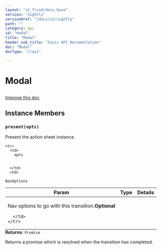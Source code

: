 ```yaml
---
layout: "v2_fluid/docs_base"
version: "nightly"
versionHref: "/docs/v2/nightly"
path: ""
category: api
id: "modal"
title: "Modal"
header_sub_title: "Ionic API Documentation"
doc: "Modal"
docType: "class"

---
```










<h1 class="api-title">
<a class="anchor" name="modal" href="#modal"></a>

Modal





</h1>

<a class="improve-v2-docs" href="http://github.com/driftyco/ionic/edit/master//src/components/modal/modal.ts#L7">
Improve this doc
</a>











<!-- @usage tag -->


<!-- @property tags -->



<!-- instance methods on the class -->

<h2><a class="anchor" name="instance-members" href="#instance-members"></a>Instance Members</h2>

<div id="present"></div>

<h3>
<a class="anchor" name="present" href="#present"></a>
<code>present(opts)</code>
  

</h3>

Present the action sheet instance.



<table class="table param-table" style="margin:0;">
  <thead>
    <tr>
      <th>Param</th>
      <th>Type</th>
      <th>Details</th>
    </tr>
  </thead>
  <tbody>
    
    <tr>
      <td>
        opts
        
        
      </td>
      <td>
        
  <code>NavOptions</code>
      </td>
      <td>
        <p>Nav options to go with this transition.<strong class="tag">Optional</strong></p>

        
      </td>
    </tr>
    
  </tbody>
</table>





<div class="return-value">
<i class="icon ion-arrow-return-left"></i>
<b>Returns:</b> 
  <code>Promise</code> <p>Returns a promise which is resolved when the transition has completed.</p>


</div>





<!-- related link --><!-- end content block -->


<!-- end body block -->

